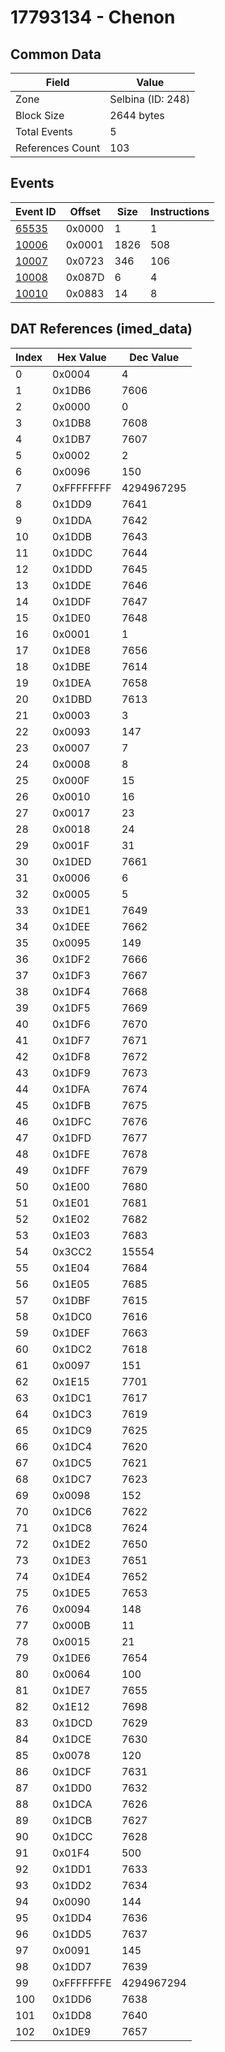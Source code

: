 # 17793134 - Chenon

## Common Data

| Field            | Value             |
|------------------|-------------------|
| Zone             | Selbina (ID: 248) |
| Block Size       | 2644 bytes        |
| Total Events     | 5                 |
| References Count | 103               |

## Events

| Event ID            | Offset   |   Size |   Instructions |
|---------------------|----------|--------|----------------|
| [65535](./65535.md) | 0x0000   |      1 |              1 |
| [10006](./10006.md) | 0x0001   |   1826 |            508 |
| [10007](./10007.md) | 0x0723   |    346 |            106 |
| [10008](./10008.md) | 0x087D   |      6 |              4 |
| [10010](./10010.md) | 0x0883   |     14 |              8 |

## DAT References (imed_data)

|   Index | Hex Value   |   Dec Value |
|---------|-------------|-------------|
|       0 | 0x0004      |           4 |
|       1 | 0x1DB6      |        7606 |
|       2 | 0x0000      |           0 |
|       3 | 0x1DB8      |        7608 |
|       4 | 0x1DB7      |        7607 |
|       5 | 0x0002      |           2 |
|       6 | 0x0096      |         150 |
|       7 | 0xFFFFFFFF  |  4294967295 |
|       8 | 0x1DD9      |        7641 |
|       9 | 0x1DDA      |        7642 |
|      10 | 0x1DDB      |        7643 |
|      11 | 0x1DDC      |        7644 |
|      12 | 0x1DDD      |        7645 |
|      13 | 0x1DDE      |        7646 |
|      14 | 0x1DDF      |        7647 |
|      15 | 0x1DE0      |        7648 |
|      16 | 0x0001      |           1 |
|      17 | 0x1DE8      |        7656 |
|      18 | 0x1DBE      |        7614 |
|      19 | 0x1DEA      |        7658 |
|      20 | 0x1DBD      |        7613 |
|      21 | 0x0003      |           3 |
|      22 | 0x0093      |         147 |
|      23 | 0x0007      |           7 |
|      24 | 0x0008      |           8 |
|      25 | 0x000F      |          15 |
|      26 | 0x0010      |          16 |
|      27 | 0x0017      |          23 |
|      28 | 0x0018      |          24 |
|      29 | 0x001F      |          31 |
|      30 | 0x1DED      |        7661 |
|      31 | 0x0006      |           6 |
|      32 | 0x0005      |           5 |
|      33 | 0x1DE1      |        7649 |
|      34 | 0x1DEE      |        7662 |
|      35 | 0x0095      |         149 |
|      36 | 0x1DF2      |        7666 |
|      37 | 0x1DF3      |        7667 |
|      38 | 0x1DF4      |        7668 |
|      39 | 0x1DF5      |        7669 |
|      40 | 0x1DF6      |        7670 |
|      41 | 0x1DF7      |        7671 |
|      42 | 0x1DF8      |        7672 |
|      43 | 0x1DF9      |        7673 |
|      44 | 0x1DFA      |        7674 |
|      45 | 0x1DFB      |        7675 |
|      46 | 0x1DFC      |        7676 |
|      47 | 0x1DFD      |        7677 |
|      48 | 0x1DFE      |        7678 |
|      49 | 0x1DFF      |        7679 |
|      50 | 0x1E00      |        7680 |
|      51 | 0x1E01      |        7681 |
|      52 | 0x1E02      |        7682 |
|      53 | 0x1E03      |        7683 |
|      54 | 0x3CC2      |       15554 |
|      55 | 0x1E04      |        7684 |
|      56 | 0x1E05      |        7685 |
|      57 | 0x1DBF      |        7615 |
|      58 | 0x1DC0      |        7616 |
|      59 | 0x1DEF      |        7663 |
|      60 | 0x1DC2      |        7618 |
|      61 | 0x0097      |         151 |
|      62 | 0x1E15      |        7701 |
|      63 | 0x1DC1      |        7617 |
|      64 | 0x1DC3      |        7619 |
|      65 | 0x1DC9      |        7625 |
|      66 | 0x1DC4      |        7620 |
|      67 | 0x1DC5      |        7621 |
|      68 | 0x1DC7      |        7623 |
|      69 | 0x0098      |         152 |
|      70 | 0x1DC6      |        7622 |
|      71 | 0x1DC8      |        7624 |
|      72 | 0x1DE2      |        7650 |
|      73 | 0x1DE3      |        7651 |
|      74 | 0x1DE4      |        7652 |
|      75 | 0x1DE5      |        7653 |
|      76 | 0x0094      |         148 |
|      77 | 0x000B      |          11 |
|      78 | 0x0015      |          21 |
|      79 | 0x1DE6      |        7654 |
|      80 | 0x0064      |         100 |
|      81 | 0x1DE7      |        7655 |
|      82 | 0x1E12      |        7698 |
|      83 | 0x1DCD      |        7629 |
|      84 | 0x1DCE      |        7630 |
|      85 | 0x0078      |         120 |
|      86 | 0x1DCF      |        7631 |
|      87 | 0x1DD0      |        7632 |
|      88 | 0x1DCA      |        7626 |
|      89 | 0x1DCB      |        7627 |
|      90 | 0x1DCC      |        7628 |
|      91 | 0x01F4      |         500 |
|      92 | 0x1DD1      |        7633 |
|      93 | 0x1DD2      |        7634 |
|      94 | 0x0090      |         144 |
|      95 | 0x1DD4      |        7636 |
|      96 | 0x1DD5      |        7637 |
|      97 | 0x0091      |         145 |
|      98 | 0x1DD7      |        7639 |
|      99 | 0xFFFFFFFE  |  4294967294 |
|     100 | 0x1DD6      |        7638 |
|     101 | 0x1DD8      |        7640 |
|     102 | 0x1DE9      |        7657 |
